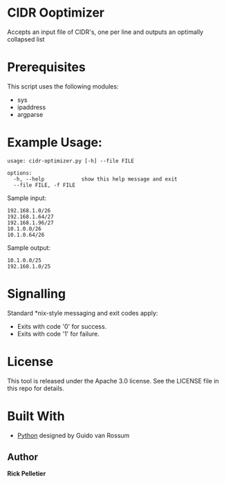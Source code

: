# CIDR Ooptimizer
Accepts an input file of CIDR's, one per line and outputs an optimally collapsed list

# Prerequisites

This script uses the following modules:
* sys
* ipaddress
* argparse

# Example Usage:

```
usage: cidr-optimizer.py [-h] --file FILE

options:
  -h, --help            show this help message and exit
  --file FILE, -f FILE
```

Sample input:
```
192.168.1.0/26
192.168.1.64/27
192.168.1.96/27
10.1.0.0/26
10.1.0.64/26
```

Sample output:
```
10.1.0.0/25
192.168.1.0/25
```

# Signalling

Standard *nix-style messaging and exit codes apply:
* Exits with code '0' for success.
* Exits with code '1' for failure.

# License

This tool is released under the Apache 3.0 license. See the LICENSE file in this repo for details.

# Built With

* [Python](https://www.python.org) designed by Guido van Rossum

## Author

**Rick Pelletier**
